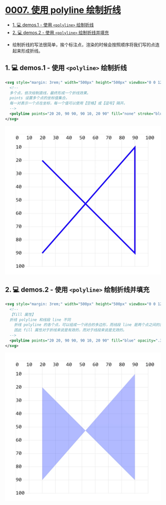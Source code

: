 # [0007. 使用 polyline 绘制折线](https://github.com/Tdahuyou/TNotes.svg/tree/main/notes/0007.%20%E4%BD%BF%E7%94%A8%20polyline%20%E7%BB%98%E5%88%B6%E6%8A%98%E7%BA%BF)

<!-- region:toc -->

- [1. 💻 demos.1 - 使用 `<polyline>` 绘制折线](#1--demos1---使用-polyline-绘制折线)
- [2. 💻 demos.2 - 使用 `<polyline>` 绘制折线并填充](#2--demos2---使用-polyline-绘制折线并填充)

<!-- endregion:toc -->
- 绘制折线的写法很简单，挨个标注点，渲染的时候会按照顺序将我们写的点连起来形成折线。

## 1. 💻 demos.1 - 使用 `<polyline>` 绘制折线

```xml
<svg style="margin: 3rem;" width="500px" height="500px" viewBox="0 0 120 120" xmlns="http://www.w3.org/2000/svg">
  <!--
  多个点，依次绘制直线，最终形成一个折线效果。
  points 设置多个点的坐标值集合。
  每一对表示一个点在坐标，每一个值可以使用【空格】或【逗号】隔开。
  -->
  <polyline points="20 20, 90 90, 90 10, 20 90" fill="none" stroke="blue" stroke-width="1"/> <!-- [!code highlight] -->
</svg>
```

![](assets/2024-12-09-16-41-08.png)

## 2. 💻 demos.2 - 使用 `<polyline>` 绘制折线并填充

```xml
<svg style="margin: 3rem;" width="500px" height="500px" viewBox="0 0 120 120" xmlns="http://www.w3.org/2000/svg">
  <!--
  【fill 属性】
  折线 polyline 和线段 line 不同
    折线 polyline 的各个点，可以组成一个闭合的多边形，而线段 line 是两个点之间的直线。
    因此 fill 属性对于折线来说是有效的，而对于线段来说是无效的。
  -->
  <polyline points="20 20, 90 90, 90 10, 20 90" fill="blue" opacity=".3" /> <!-- [!code highlight] -->
</svg>
```

![](assets/2024-12-09-16-41-02.png)
